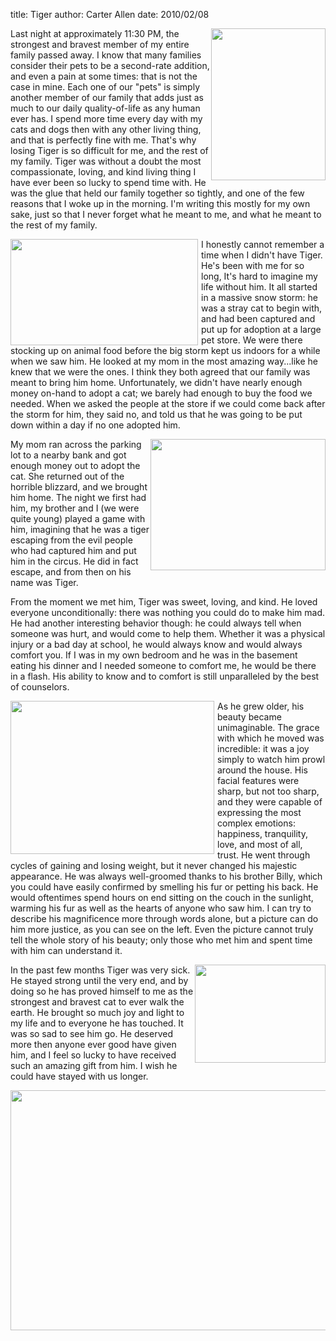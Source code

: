 title: Tiger
author: Carter Allen
date: 2010/02/08



<a href="http://cartera.me/blog/wp-content/uploads/DVC00025.jpg"><img class="size-full wp-image-224 alignright" style="float: right;" title="DVC00025" src="http://cartera.me/blog/wp-content/uploads/DVC00025.jpg" alt="" width="183" height="243" /></a>Last night at approximately 11:30 PM, the strongest and bravest member of my entire family passed away. I know that many families consider their pets to be a second-rate addition, and even a pain at some times: that is not the case in mine. Each one of our "pets" is simply another member of our family that adds just as much to our daily quality-of-life as any human ever has. I spend more time every day with my cats and dogs then with any other living thing, and that is perfectly fine with me. That's why losing Tiger is so difficult for me, and the rest of my family. Tiger was without a doubt the most compassionate, loving, and kind living thing I have ever been so lucky to spend time with. He was the glue that held our family together so tightly, and one of the few reasons that I woke up in the morning. I'm writing this mostly for my own sake, just so that I never forget what he meant to me, and what he meant to the rest of my family.

<a href="http://cartera.me/blog/wp-content/uploads/DVC00113.jpg"><img class="alignleft" style="float: left; margin-right: 5px;" title="DVC00113" src="http://cartera.me/blog/wp-content/uploads/DVC00113-500x283.jpg" alt="" width="300" height="170" /></a>I honestly cannot remember a time when I didn't have Tiger. He's been with me for so long, It's hard to imagine my life without him. It all started in a massive snow storm: he was a stray cat to begin with, and had been captured and put up for adoption at a large pet store. We were there stocking up on animal food before the big storm kept us indoors for a while when we saw him. He looked at my mom in the most amazing way...like he knew that we were the ones. I think they both agreed that our family was meant to bring him home. Unfortunately, we didn't have nearly enough money on-hand to adopt a cat; we barely had enough to buy the food we needed. When we asked the people at the store if we could come back after the storm for him, they said no, and told us that he was going to be put down within a day if no one adopted him.

<a href="http://cartera.me/blog/wp-content/uploads/DVC00297.jpg"><img class="alignright size-medium wp-image-227" style="float: right;" title="DVC00297" src="http://cartera.me/blog/wp-content/uploads/DVC00297-466x350.jpg" alt="" width="280" height="210" /></a>My mom ran across the parking lot to a nearby bank and got enough money out to adopt the cat. She returned out of the horrible blizzard, and we brought him home. The night we first had him, my brother and I (we were quite young) played a game with him, imagining that he was a tiger escaping from the evil people who had captured him and put him in the circus. He did in fact escape, and from then on his name was Tiger.

From the moment we met him, Tiger was sweet, loving, and kind. He loved everyone unconditionally: there was nothing you could do to make him mad. He had another interesting behavior though: he could always tell when someone was hurt, and would come to help them. Whether it was a physical injury or a bad day at school, he would always know and would always comfort you. If I was in my own bedroom and he was in the basement eating his dinner and I needed someone to comfort me, he would be there in a flash. His ability to know and to comfort is still unparalleled by the best of counselors.

<a href="http://cartera.me/blog/wp-content/uploads/CIMG1079.jpg"><img class="alignleft size-medium wp-image-221" style="float: left; margin-right: 5px;" title="CIMG1079" src="http://cartera.me/blog/wp-content/uploads/CIMG1079-466x350.jpg" alt="" width="326" height="245" /></a>As he grew older, his beauty became unimaginable. The grace with which he moved was incredible: it was a joy simply to watch him prowl around the house. His facial features were sharp, but not too sharp, and they were capable of expressing the most complex emotions: happiness, tranquility, love, and most of all, trust. He went through cycles of gaining and losing weight, but it never changed his majestic appearance. He was always well-groomed thanks to his brother Billy, which you could have easily confirmed by smelling his fur or petting his back. He would oftentimes spend hours on end sitting on the couch in the sunlight, warming his fur as well as the hearts of anyone who saw him. I can try to describe his magnificence more through words alone, but a picture can do him more justice, as you can see on the left. Even the picture cannot truly tell the whole story of his beauty; only those who met him and spent time with him can understand it.

<a href="http://cartera.me/blog/wp-content/uploads/CIMG0257.jpg"><img class="alignright size-medium wp-image-213" style="float: right;" title="CIMG0257" src="http://cartera.me/blog/wp-content/uploads/CIMG0257-466x350.jpg" alt="" width="209" height="157" /></a>In the past few months Tiger was very sick. He stayed strong until the very end, and by doing so he has proved himself to me as the strongest and bravest cat to ever walk the earth. He brought so much joy and light to my life and to everyone he has touched. It was so sad to see him go. He deserved more then anyone ever good have given him, and I feel so lucky to have received such an amazing gift from him. I wish he could have stayed with us longer.
<p style="text-align: center;"><a href="http://cartera.me/blog/wp-content/uploads/DVC00105.jpg">
<img class="aligncenter size-full wp-image-225" title="DVC00105" src="http://cartera.me/blog/wp-content/uploads/DVC00105.jpg" alt="" width="512" height="384" /></a></p>
